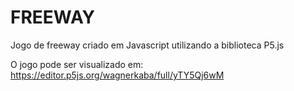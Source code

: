 # FREEWAY

Jogo de freeway criado em Javascript utilizando a biblioteca P5.js

O jogo pode ser visualizado em:
https://editor.p5js.org/wagnerkaba/full/yTY5Qj6wM